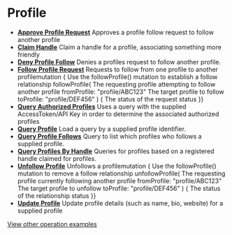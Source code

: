 # Profile

- **[Approve Profile Request](/example-operations/profile/ApproveProfileRequest.graphql)**
  Approves a profile follow request to follow another profile
- **[Claim Handle](/example-operations/profile/ClaimHandle.graphql)**
  Claim a handle for a profile, associating something more friendly
- **[Deny Profile Follow](/example-operations/profile/DenyProfileFollow.graphql)**
  Denies a profiles request to follow another profile.
- **[Follow Profile Request](/example-operations/profile/FollowProfileRequest.graphql)**
  Requests to follow from one profile to another profilemutation {   Use the followProfile() mutation to establish a follow relationship  followProfile(     The requesting profile attempting to follow another profile    fromProfile: "profile/ABC123"     The target profile to follow    toProfile: "profile/DEF456"  ) {     The status of the request    status  }}
- **[Query Authorized Profiles](/example-operations/profile/QueryAuthorizedProfiles.graphql)**
  Uses a query with the supplied AccessToken/API Key in order to determine the associated authorized profiles
- **[Query Profile](/example-operations/profile/QueryProfile.graphql)**
  Load a query by a supplied profile identifier.
- **[Query Profile Follows](/example-operations/profile/QueryProfileFollows.graphql)**
  Query to list which profiles who follows a supplied profile.
- **[Query Profiles By Handle](/example-operations/profile/QueryProfilesByHandle.graphql)**
  Queries for profiles based on a registered handle claimed for profiles.
- **[Unfollow Profile](/example-operations/profile/UnfollowProfile.graphql)**
  Unfollows a profilemutation {   Use the followProfile() mutation to remove a follow relationship  unfollowProfile(     The requesting profile currently following another profile    fromProfile: "profile/ABC123"     The target profile to unfollow    toProfile: "profile/DEF456"  ) {     The status of the relationship    status  }}
- **[Update Profile](/example-operations/profile/UpdateProfile.graphql)**
  Update profile details (such as name, bio, website) for a supplied profile

[View other operation examples](/example-operations)